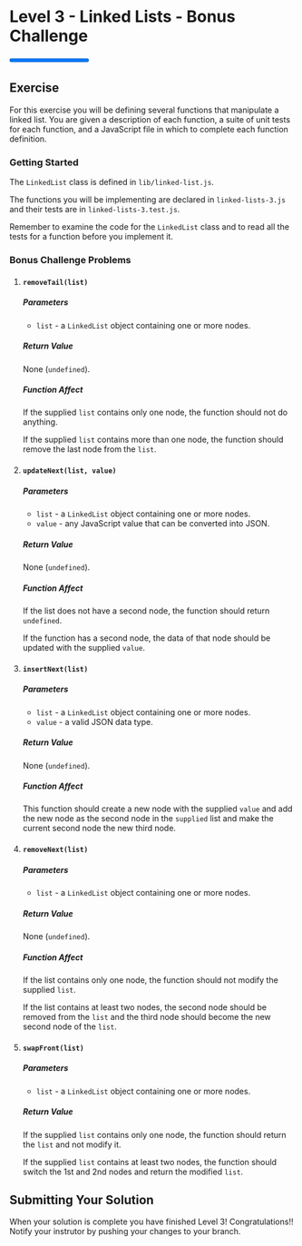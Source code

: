 # Level 3 - Linked Lists - Bonus Challenge

<progress value="9" max="9"></progress>

## Exercise

For this exercise you will be defining several functions that manipulate a linked list. You are given a description of each function, a suite of unit tests for each function, and a JavaScript file in which to complete each function definition.

### Getting Started

The `LinkedList` class is defined in `lib/linked-list.js`.

The functions you will be implementing are declared in `linked-lists-3.js` and their tests are in `linked-lists-3.test.js`.

Remember to examine the code for the `LinkedList` class and to read all the tests for a function before you implement it.

### Bonus Challenge Problems

1. #### `removeTail(list)`

   ##### Parameters

   - `list` - a `LinkedList` object containing one or more nodes.

   ##### Return Value

   None (`undefined`).

   ##### Function Affect

   If the supplied `list` contains only one node, the function should not do anything.

   If the supplied `list` contains more than one node, the function should remove the last node from the `list`.

1. #### `updateNext(list, value)`

   ##### Parameters

   - `list` - a `LinkedList` object containing one or more nodes.
   - `value` - any JavaScript value that can be converted into JSON.

   ##### Return Value

   None (`undefined`).

   ##### Function Affect

   If the list does not have a second node, the function should return `undefined`.

   If the function has a second node, the data of that node should be updated with the supplied `value`.

1. #### `insertNext(list)`

   ##### Parameters

   - `list` - a `LinkedList` object containing one or more nodes.
   - `value` - a valid JSON data type.

   ##### Return Value

   None (`undefined`).

   ##### Function Affect

   This function should create a new node with the supplied `value` and add the new node as the second node in the `supplied` list and make the current second node the new third node.

1. #### `removeNext(list)`

   ##### Parameters

   - `list` - a `LinkedList` object containing one or more nodes.

   ##### Return Value

   None (`undefined`).

   ##### Function Affect

   If the list contains only one node, the function should not modify the supplied `list`.

   If the list contains at least two nodes, the second node should be removed from the `list` and the third node should become the new second node of the `list`.

1. #### `swapFront(list)`

   ##### Parameters

   - `list` - a `LinkedList` object containing one or more nodes.

   ##### Return Value

   If the supplied `list` contains only one node, the function should return the `list` and not modify it.

   If the supplied `list` contains at least two nodes, the function should switch the 1st and 2nd nodes and return the modified `list`.

## Submitting Your Solution

When your solution is complete you have finished Level 3! Congratulations!! Notify your instrutor by pushing your changes to your branch.
